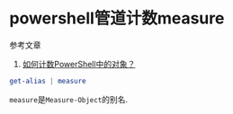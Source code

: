 # powershell管道计数measure

参考文章

1. [如何计数PowerShell中的对象？](https://codeday.me/bug/20170617/28868.html)

```ps1
get-alias | measure
```

`measure`是`Measure-Object`的别名.
